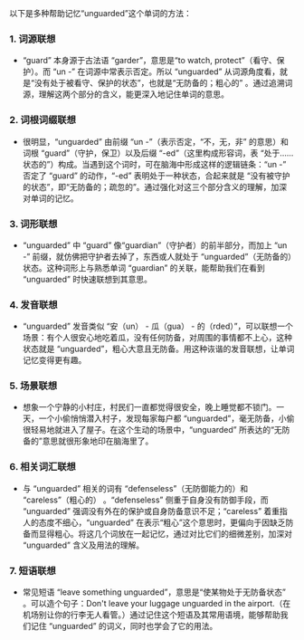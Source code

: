 以下是多种帮助记忆“unguarded”这个单词的方法：
### 1. 词源联想
 - “guard” 本身源于古法语 “garder”，意思是“to watch, protect”（看守、保护）。而 “un -” 在词源中常表示否定。所以 “unguarded” 从词源角度看，就是“没有处于被看守、保护的状态”，也就是“无防备的；粗心的” 。通过追溯词源，理解这两个部分的含义，能更深入地记住单词的意思。 
### 2. 词根词缀联想
 - 很明显，“unguarded” 由前缀 “un -”（表示否定，“不，无，非” 的意思）和词根 “guard”（守护，保卫）以及后缀 “-ed”（这里构成形容词，表 “处于……状态的”）构成。当遇到这个词时，可在脑海中形成这样的逻辑链条：“un -” 否定了 “guard” 的动作，“-ed” 表明处于一种状态，合起来就是 “没有被守护的状态”，即“无防备的；疏忽的”。通过强化对这三个部分含义的理解，加深对单词的记忆。
### 3. 词形联想
 - “unguarded” 中 “guard” 像“guardian”（守护者）的前半部分，而加上 “un -” 前缀，就仿佛把守护者去掉了，东西或人就处于 “unguarded”（无防备的）状态。这种词形上与熟悉单词 “guardian” 的关联，能帮助我们在看到 “unguarded” 时快速联想到其意思。
### 4. 发音联想
 - “unguarded” 发音类似 “安（un） - 瓜（gua） - 的（rded）”，可以联想一个场景：有个人很安心地吃着瓜，没有任何防备，对周围的事情都不上心，这种状态就是 “unguarded”，粗心大意且无防备。用这种诙谐的发音联想，让单词记忆变得更有趣。
### 5. 场景联想
 - 想象一个宁静的小村庄，村民们一直都觉得很安全，晚上睡觉都不锁门。一天，一个小偷悄悄潜入村子，发现每家每户都 “unguarded”，毫无防备，小偷很轻易地就进入了屋子。在这个生动的场景中，“unguarded” 所表达的“无防备的”意思就很形象地印在脑海里了。 
### 6. 相关词汇联想
 - 与 “unguarded” 相关的词有 “defenseless”（无防御能力的）和 “careless”（粗心的） 。“defenseless” 侧重于自身没有防御手段，而 “unguarded” 强调没有外在的保护或自身防备意识不足；“careless” 着重指人的态度不细心，“unguarded” 在表示“粗心”这个意思时，更偏向于因缺乏防备而显得粗心。将这几个词放在一起记忆，通过对比它们的细微差别，加深对 “unguarded” 含义及用法的理解。 
### 7. 短语联想
 - 常见短语 “leave something unguarded”，意思是“使某物处于无防备状态” 。可以造个句子：Don't leave your luggage unguarded in the airport.（在机场别让你的行李无人看管。）通过记住这个短语及其常用语境，能够帮助我们记住 “unguarded” 的词义，同时也学会了它的用法。 